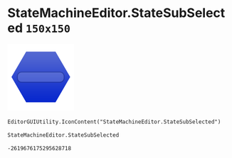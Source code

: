 # StateMachineEditor.StateSubSelected `150x150`
<img src="/img/StateMachineEditor.StateSubSelected.png" width=150 height=150>

``` CSharp
EditorGUIUtility.IconContent("StateMachineEditor.StateSubSelected")
```
```
StateMachineEditor.StateSubSelected
```
```
-2619676175295628718
```
